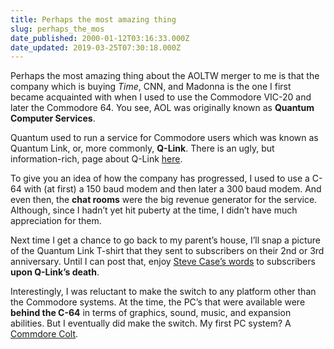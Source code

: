```yaml
---
title: Perhaps the most amazing thing
slug: perhaps_the_mos
date_published: 2000-01-12T03:16:33.000Z
date_updated: 2019-03-25T07:30:18.000Z
---
```


Perhaps the most amazing thing about the AOLTW merger to me is that the company which is buying *Time*, CNN, and Madonna is the one I first became acquainted with when I used to use the Commodore VIC-20 and later the Commodore 64. You see, AOL was originally known as **Quantum Computer Services**.

Quantum used to run a service for Commodore users which was known as Quantum Link, or, more commonly, **Q-Link**. There is an ugly, but information-rich, page about Q-Link [here](http://www2.ari.net/home/jpurkey/qlink.html).

To give you an idea of how the company has progressed, I used to use a C-64 with (at first) a 150 baud modem and then later a 300 baud modem. And even then, the **chat rooms** were the big revenue generator for the service. Although, since I hadn’t yet hit puberty at the time, I didn’t have much appreciation for them.

Next time I get a chance to go back to my parent’s house, I’ll snap a picture of the Quantum Link T-shirt that they sent to subscribers on their 2nd or 3rd anniversary. Until I can post that, enjoy [Steve Case’s words](http://www2.ari.net/home/jpurkey/library/qlinkend.txt) to subscribers **upon Q-Link’s death**.

Interestingly, I was reluctant to make the switch to any platform other than the Commodore systems. At the time, the PC’s that were available were **behind the C-64** in terms of graphics, sound, music, and expansion abilities. But I eventually did make the switch. My first PC system? A [Commdore Colt](http://www.inxpress.net/~redcat23/c64/colfpc.html).
